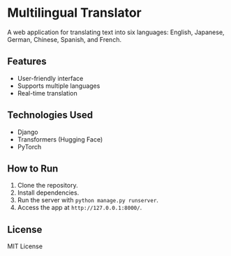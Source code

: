 # Multilingual Translator

A web application for translating text into six languages: English, Japanese, German, Chinese, Spanish, and French.

## Features
- User-friendly interface
- Supports multiple languages
- Real-time translation

## Technologies Used
- Django
- Transformers (Hugging Face)
- PyTorch

## How to Run
1. Clone the repository.
2. Install dependencies.
3. Run the server with `python manage.py runserver`.
4. Access the app at `http://127.0.0.1:8000/`.

## License
MIT License
